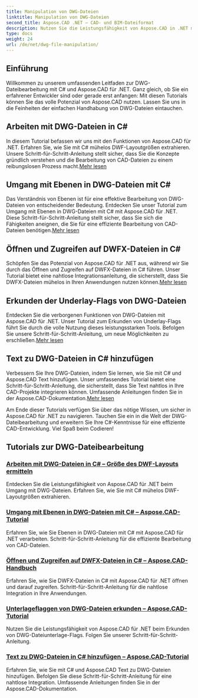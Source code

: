 ```yaml
---
title: Manipulation von DWG-Dateien
linktitle: Manipulation von DWG-Dateien
second_title: Aspose.CAD .NET – CAD- und BIM-Dateiformat
description: Nutzen Sie die Leistungsfähigkeit von Aspose.CAD in .NET mit unseren DWG-Tutorials. Beherrschen Sie C# für effizientes CAD-Handling und extrahieren Sie DWF-Layoutgrößen nahtlos.
type: docs
weight: 24
url: /de/net/dwg-file-manipulation/
---
```


## Einführung

Willkommen zu unserem umfassenden Leitfaden zur DWG-Dateibearbeitung mit C# und Aspose.CAD für .NET. Ganz gleich, ob Sie ein erfahrener Entwickler sind oder gerade erst anfangen: Mit diesen Tutorials können Sie das volle Potenzial von Aspose.CAD nutzen. Lassen Sie uns in die Feinheiten der einfachen Handhabung von DWG-Dateien eintauchen.

## Arbeiten mit DWG-Dateien in C#
 In diesem Tutorial befassen wir uns mit den Funktionen von Aspose.CAD für .NET. Erfahren Sie, wie Sie mit C# mühelos DWF-Layoutgrößen extrahieren. Unsere Schritt-für-Schritt-Anleitung stellt sicher, dass Sie die Konzepte gründlich verstehen und die Bearbeitung von CAD-Dateien zu einem reibungslosen Prozess macht.[Mehr lesen](./get-size-of-dwf-layout/)

## Umgang mit Ebenen in DWG-Dateien mit C#
Das Verständnis von Ebenen ist für eine effektive Bearbeitung von DWG-Dateien von entscheidender Bedeutung. Entdecken Sie unser Tutorial zum Umgang mit Ebenen in DWG-Dateien mit C# mit Aspose.CAD für .NET. Diese Schritt-für-Schritt-Anleitung stellt sicher, dass Sie sich die Fähigkeiten aneignen, die Sie für eine effiziente Bearbeitung von CAD-Dateien benötigen.[Mehr lesen](./support-of-layers/)

## Öffnen und Zugreifen auf DWFX-Dateien in C#
 Schöpfen Sie das Potenzial von Aspose.CAD für .NET aus, während wir Sie durch das Öffnen und Zugreifen auf DWFX-Dateien in C# führen. Unser Tutorial bietet eine nahtlose Integrationsanleitung, die sicherstellt, dass Sie DWFX-Dateien mühelos in Ihren Anwendungen nutzen können.[Mehr lesen](./opening-and-accessing-dwfx-files/)

## Erkunden der Underlay-Flags von DWG-Dateien
 Entdecken Sie die verborgenen Funktionen von DWG-Dateien mit Aspose.CAD für .NET. Unser Tutorial zum Erkunden von Underlay-Flags führt Sie durch die volle Nutzung dieses leistungsstarken Tools. Befolgen Sie unsere Schritt-für-Schritt-Anleitung, um neue Möglichkeiten zu erschließen.[Mehr lesen](./exploring-underlay-flags-of-dwg/)

## Text zu DWG-Dateien in C# hinzufügen 
Verbessern Sie Ihre DWG-Dateien, indem Sie lernen, wie Sie mit C# und Aspose.CAD Text hinzufügen. Unser umfassendes Tutorial bietet eine Schritt-für-Schritt-Anleitung, die sicherstellt, dass Sie Text nahtlos in Ihre CAD-Projekte integrieren können. Umfassende Anleitungen finden Sie in der Aspose.CAD-Dokumentation.[Mehr lesen](./adding-text-to-dwg/)

Am Ende dieser Tutorials verfügen Sie über das nötige Wissen, um sicher in Aspose.CAD für .NET zu navigieren. Tauchen Sie ein in die Welt der DWG-Dateibearbeitung und erweitern Sie Ihre C#-Kenntnisse für eine effiziente CAD-Entwicklung. Viel Spaß beim Codieren!
## Tutorials zur DWG-Dateibearbeitung
### [Arbeiten mit DWG-Dateien in C# – Größe des DWF-Layouts ermitteln](./get-size-of-dwf-layout/)
Entdecken Sie die Leistungsfähigkeit von Aspose.CAD für .NET beim Umgang mit DWG-Dateien. Erfahren Sie, wie Sie mit C# mühelos DWF-Layoutgrößen extrahieren.
### [Umgang mit Ebenen in DWG-Dateien mit C# – Aspose.CAD-Tutorial](./support-of-layers/)
Erfahren Sie, wie Sie Ebenen in DWG-Dateien mit C# mit Aspose.CAD für .NET verarbeiten. Schritt-für-Schritt-Anleitung für die effiziente Bearbeitung von CAD-Dateien.
### [Öffnen und Zugreifen auf DWFX-Dateien in C# – Aspose.CAD-Handbuch](./opening-and-accessing-dwfx-files/)
Erfahren Sie, wie Sie DWFX-Dateien in C# mit Aspose.CAD für .NET öffnen und darauf zugreifen. Schritt-für-Schritt-Anleitung für die nahtlose Integration in Ihre Anwendungen.
### [Unterlageflaggen von DWG-Dateien erkunden – Aspose.CAD-Tutorial](./exploring-underlay-flags-of-dwg/)
Nutzen Sie die Leistungsfähigkeit von Aspose.CAD für .NET beim Erkunden von DWG-Dateiunterlage-Flags. Folgen Sie unserer Schritt-für-Schritt-Anleitung.
### [Text zu DWG-Dateien in C# hinzufügen – Aspose.CAD-Tutorial](./adding-text-to-dwg/)
Erfahren Sie, wie Sie mit C# und Aspose.CAD Text zu DWG-Dateien hinzufügen. Befolgen Sie diese Schritt-für-Schritt-Anleitung für eine nahtlose Integration. Umfassende Anleitungen finden Sie in der Aspose.CAD-Dokumentation.